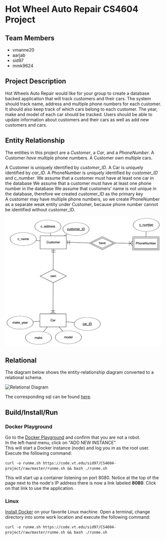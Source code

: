 # Hot Wheel Auto Repair CS4604 Project

## Team Members
* vmanne20
* aarjab
* sid97
* mmk9624

## Project Description
Hot Wheels Auto Repair would like for your group to create a database backed application that will track customers and their cars. The system should track name, address and multiple phone numbers for each customer. It should also keep track of which cars belong to each customer. The year, make and model of each car should be tracked. Users should be able to update information about customers and their cars as well as add new customers and cars.

## Entity Relationship

The entities in this project are a *Customer*, a *Car*, and a *PhoneNumber*. A Customer *have* multiple phone numbers. A Customer *own* multiple cars.

A Customer is uniquely identified by *customer_ID*.
A Car is uniquely identified by *car_ID*.
A PhoneNumber is uniquely identified by *customer_ID* and *c_number*.
We assume that a customer must have at least one car in the database
We assume that a customer must have at least one phone number in the database
We assume that customers’ name is not unique in the database, therefore we created customer_ID as the primary key  
A customer may have multiple phone numbers, so we create PhoneNumber as a separate weak entity under Customer, because phone number cannot be identified without customer_ID.

![ER Diagram](diagrams/entity-relationship1.png  "ER Diagram")

## Relational

The diagram below shows the entity-relationship diagram converted to a relational schema.

![Relational Diagram](diagrams/relational.png1 "Relational Diagram")

The corresponding sql can be found [here](sql/install.sql).

## Build/Install/Run

### Docker Playground

Go to the [Docker Playground](http://play-with-docker.com) and confirm that you are not a robot.  
In the left-hand menu, click on "ADD NEW INSTANCE"  
This will start a Docker instance (node) and log you in as the root user.
Execute the following command:

`curl -o runme.sh https://code.vt.edu/sid97/CS4604-project/raw/master/runme.sh && bash ./runme.sh`

This will start up a container listening on port 8080. Notice at the top of the page next to the
node's IP address there is now a link labeled **8080**. Click on that link to use the application.

### Linux

[Install Docker](https://docs.docker.com/install/#supported-platforms) on your favorite Linux machine.
Open a terminal, change directory into some work location and execute the following command:

`curl -o runme.sh https://code.vt.edu/sid97/CS4604-project/raw/master/runme.sh && bash ./runme.sh`
